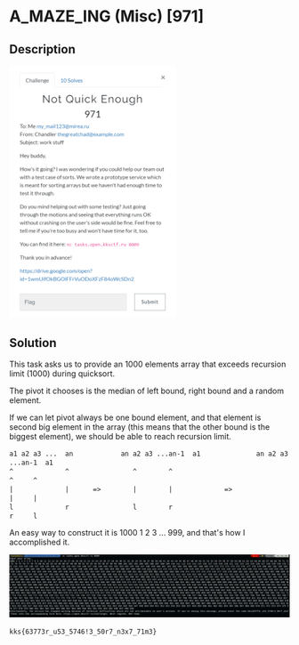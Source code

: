 # A_MAZE_ING (Misc) \[971\]

## __Description__

<img src="chall.png" width="300">

## __Solution__

This task asks us to provide an 1000 elements array that exceeds recursion limit (1000) during quicksort.

The pivot it chooses is the median of left bound, right bound and a random element.

If we can let pivot always be one bound element, and that element is second big element in the array (this means that the other bound is the biggest element), we should be able to reach recursion limit.

```
a1 a2 a3 ...  an            an a2 a3 ...an-1  a1              an a2 a3 ...an-1  a1
^             ^                ^        ^                                 ^     ^
|             |      =>        |        |             =>                  |     |
l             r                l        r                                 r     l
```
An easy way to construct it is 1000 1 2 3 ... 999, and that's how I accomplished it.

<img src="sol.png">

```
kks{63773r_u53_5746!3_50r7_n3x7_71m3}
```
